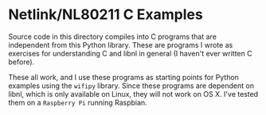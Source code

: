 # Netlink/NL80211 C Examples

Source code in this directory compiles into C programs that are independent from this Python library. These are programs
I wrote as exercises for understanding C and libnl in general (I haven't ever written C before).

These all work, and I use these programs as starting points for Python examples using the `wifipy` library. Since these
programs are dependent on libnl, which is only available on Linux, they will not work on OS X. I've tested them on a
`Raspberry Pi` running Raspbian.
